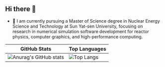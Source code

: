 ## Hi there 👋
- 🔭 I am currently pursuing a Master of Science degree in Nuclear Energy Science and Technology at Sun Yat-sen University, focusing on research in numerical simulation software development for reactor physics, computer graphics, and high-performance computing.

| GitHub Stats | Top Languages |
|--------------|---------------|
| ![Anurag's GitHub stats](https://github-readme-stats.vercel.app/api?username=JIERSHAO) | ![Top Langs](https://github-readme-stats.vercel.app/api/top-langs/?username=JIERSHAO) |

<!--
**JIERSHAO/JIERSHAO** is a ✨ _special_ ✨ repository because its `README.md` (this file) appears on your GitHub profile.

Here are some ideas to get you started:

- 🔭 I’m currently working on ...
- 🌱 I’m currently learning ...
- 👯 I’m looking to collaborate on ...
- 🤔 I’m looking for help with ...
- 💬 Ask me about ...
- 📫 How to reach me: ...
- 😄 Pronouns: ...
- ⚡ Fun fact: ...
-->
